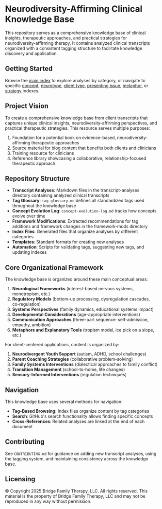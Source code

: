 # Neurodiversity-Affirming Clinical Knowledge Base

This repository serves as a comprehensive knowledge base of clinical insights, therapeutic approaches, and practical strategies for neurodiversity-affirming therapy. It contains analyzed clinical transcripts organized with a consistent tagging structure to facilitate knowledge discovery and application.

## Getting Started

Browse the [main index](index.md) to explore analyses by category, or navigate to specific [concept](index_concepts.md), [neurotype](index_neurotype.md), [client type](index_client_type.md), [presenting issue](index_presenting_issue.md), [metaphor](index_metaphors.md), or [strategy](index_strategies.md) indexes.

## Project Vision

To create a comprehensive knowledge base from client transcripts that captures unique clinical insights, neurodiversity-affirming perspectives, and practical therapeutic strategies. This resource serves multiple purposes:

1. Foundation for a potential book on evidence-based, neurodiversity-affirming therapeutic approaches
2. Source material for blog content that benefits both clients and clinicians
3. Training resource for clinicians 
4. Reference library showcasing a collaborative, relationship-focused therapeutic approach

## Repository Structure

- **Transcript Analyses**: Markdown files in the transcript-analyses directory containing analyzed clinical transcripts
- **Tag Glossary**: `tag-glossary.md` defines all standardized tags used throughout the knowledge base
- **Concept Evolution Log**: `concept-evolution-log.md` tracks how concepts evolve over time
- **Framework Modifications**: Extracted recommendations for tag additions and framework changes in the framework-mods directory
- **Index Files**: Generated files that organize analyses by different categories
- **Templates**: Standard formats for creating new analyses
- **Automation**: Scripts for validating tags, suggesting new tags, and updating indexes

## Core Organizational Framework

The knowledge base is organized around these main conceptual areas:

1. **Neurological Frameworks** (interest-based nervous systems, monotropism, etc.)
2. **Regulatory Models** (bottom-up processing, dysregulation cascades, co-regulation)
3. **Systems Perspectives** (family dynamics, educational systems impact)
4. **Developmental Considerations** (age-appropriate interventions)
5. **Communication Approaches** (three-part sequence: self-admission, empathy, ambition)
6. **Metaphors and Explanatory Tools** (tropism model, ice pick on a slope, etc.)

For client-centered applications, content is organized by:

1. **Neurodivergent Youth Support** (autism, ADHD, school challenges)
2. **Parent Coaching Strategies** (collaborative problem-solving)
3. **Family Systems Interventions** (dialectical approaches to family conflict)
4. **Transition Management** (school-to-home, life changes)
5. **Sensory-Informed Interventions** (regulation techniques)

## Navigation

This knowledge base uses several methods for navigation:

- **Tag-Based Browsing**: Index files organize content by tag categories
- **Search**: GitHub's search functionality allows finding specific concepts
- **Cross-References**: Related analyses are linked at the end of each document

## Contributing

See `CONTRIBUTING.md` for guidance on adding new transcript analyses, using the tagging system, and maintaining consistency across the knowledge base.

## Licensing

© Copyright 2025 Bridge Family Therapy, LLC. All rights reserved. This material is the property of Bridge Family Therapy, LLC and may not be reproduced in any way without permission.